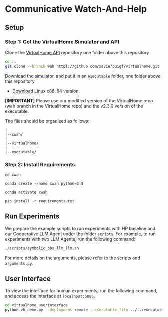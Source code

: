 # Communicative Watch-And-Help

## Setup
### Step 1: Get the VirtualHome Simulator and API
Clone the [VirtualHome API](https://github.com/xavierpuigf/virtualhome.git) repository one folder above this repository

```bash
cd ..
git clone --branch wah https://github.com/xavierpuigf/virtualhome.git
```

Download the simulator, and put it in an `executable` folder, one folder above this repository


- [Download](https://drive.google.com/file/d/1JTrV5jdF-LQVwY3OsV3Jd3r6PRghyHBp/view?usp=sharing) Linux x86-64 version.


**[IMPORTANT]** Please use our modified version of the VirtualHome repo (wah branch in the VirtualHome repo) and the v2.3.0 version of the executable.

The files should be organized as follows:

```
|
|--cwah/
|
|--virtualhome/
|
|--executable/
```

### Step 2: Install Requirements

`cd cwah`

`conda create --name cwah python=3.8`

[//]: # (&#40;or use `conda create --prefix /work/pi_name/$USER-conda/envs/cwah python=3.8` if you want to create in a specific folder&#41;)

`conda activate cwah`

`pip install -r requirements.txt `

## Run Experiments

We prepare the example scripts to run experiments with HP baseline and our Cooperative LLM Agent under the folder `scripts`. For example, to run experiments with two LLM Agents, run the following command:

```bash
./scripts/symbolic_obs_llm_llm.sh
```

For more details on the arguments, please refer to the scripts and `arguments.py`.

## User Interface

To view the interface for human experiments, run the following command, and access the interface at `localhost:5005`.

```bash
cd virtualhome_userinterface
python vh_demo.py --deployment remote --executable_file ../../executable/linux_exec.v2.3.0.x86_64 --extra_agent MCTS_comm --task_group 0 --showmodal
```

<!-- --task_group is recommended to be chosen in 0, 5, 10, 16, 20, 26, 30, 32, 40, 49. **Only one number should be chosen though --task_group is nargs**.

--extra_agent choices = ["MCTS_comm", "LLM_comm", "LLM", "none"], default='none', meaning working with MCTS agent, working with LLM agent that can communicate, working with LLM agent that cannot communicate, or working alone.

--showmodal is used to let the questionnaire appear after you have completed the task. -->
